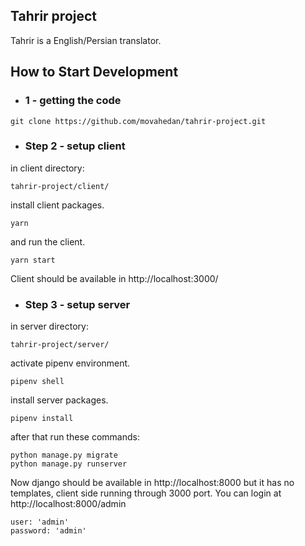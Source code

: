 ## **Tahrir project**
Tahrir is a English/Persian translator.

## **How to Start Development**

* ### 1 - getting the code
```
git clone https://github.com/movahedan/tahrir-project.git
```

* ### Step 2 - setup client
in client directory:
```
tahrir-project/client/
```
install client packages.
```
yarn
```
and run the client.
```
yarn start
```
Client should be available in http://localhost:3000/

* ### Step 3 - setup server
in server directory:
```
tahrir-project/server/
```
activate pipenv environment.
```
pipenv shell
```
install server packages.
```
pipenv install
```

after that run these commands:
```
python manage.py migrate
python manage.py runserver
```
Now django should be available in http://localhost:8000 but it has no templates, client side running through 3000 port. You can login at http://localhost:8000/admin
```
user: 'admin'
password: 'admin'
```
